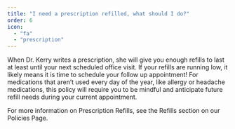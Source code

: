 ```yaml
---
title: "I need a prescription refilled, what should I do?"
order: 6
icon: 
  - "fa"
  - "prescription"
---
```

When Dr. Kerry writes a prescription, she will give you enough refills to last at least until your next scheduled office visit. If your refills are running low, it likely means it is time to schedule your follow up appointment! For medications that arenʼt used every day of the year, like allergy or headache medications, this policy will require you to be mindful and anticipate future refill needs during your current appointment.

For more information on Prescription Refills, see the Refills section on our Policies Page.